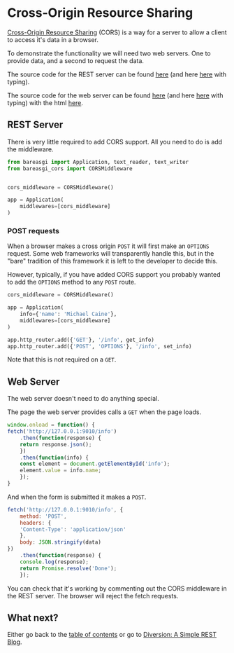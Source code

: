 # Cross-Origin Resource Sharing

[Cross-Origin Resource Sharing](https://developer.mozilla.org/en-US/docs/Web/HTTP/CORS)
(CORS) is a way for a server to allow a client to access it's data in a browser.

To demonstrate the functionality we will need two web servers. One to provide
data, and a second to request the data.

The source code for the REST server can be found
[here](../examples/cors_rest_server_nt.py)
(and here [here](../examples/cors_rest_server.py) with typing).

The source code for the web server can be found
[here](../examples/cors_web_server_nt.py)
(and here [here](../examples/cors_web_server.py) with typing)
with the html
[here](../examples/cors_web_server.html).

## REST Server

There is very little required to add CORS support. All you need to do is add
the middleware.

```python
from bareasgi import Application, text_reader, text_writer
from bareasgi_cors import CORSMiddleware


cors_middleware = CORSMiddleware()

app = Application(
    middlewares=[cors_middleware]
)
```

### POST requests

When a browser makes a cross origin `POST` it will first make an `OPTIONS`
request. Some web frameworks will transparently handle this, but in the "bare"
tradition of this framework it is left to the developer to decide this.

However, typically, if you have added CORS support you probably wanted to add
the `OPTIONS` method to any `POST` route.

```python
cors_middleware = CORSMiddleware()

app = Application(
    info={'name': 'Michael Caine'},
    middlewares=[cors_middleware]
)

app.http_router.add({'GET'}, '/info', get_info)
app.http_router.add({'POST', 'OPTIONS'}, '/info', set_info)
```

Note that this is not required on a `GET`.

## Web Server

The web server doesn't need to do anything special.

The page the web server provides calls a `GET` when the page loads.
```javascript
window.onload = function() {
fetch('http://127.0.0.1:9010/info')
    .then(function(response) {
    return response.json();
    })
    .then(function(info) {
    const element = document.getElementById('info');
    element.value = info.name;
    });
}
```

And when the form is submitted it makes a `POST`.

```javascript
fetch('http://127.0.0.1:9010/info', {
    method: 'POST',
    headers: {
    'Content-Type': 'application/json'
    },
    body: JSON.stringify(data)
})
    .then(function(response) {
    console.log(response);
    return Promise.resolve('Done');
    });
```

You can check that it's working by commenting out the CORS middleware in the
REST server. The browser will reject the fetch requests.

## What next?

Either go back to the [table of contents](index.md) or go
to [Diversion: A Simple REST Blog](../blog-rest/README.md).

